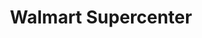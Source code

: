 ---
title: "Walmart Supercenter"
url: /grand-island/walmart-supercenter-north-diers-avenue/
shop: supermarket
---